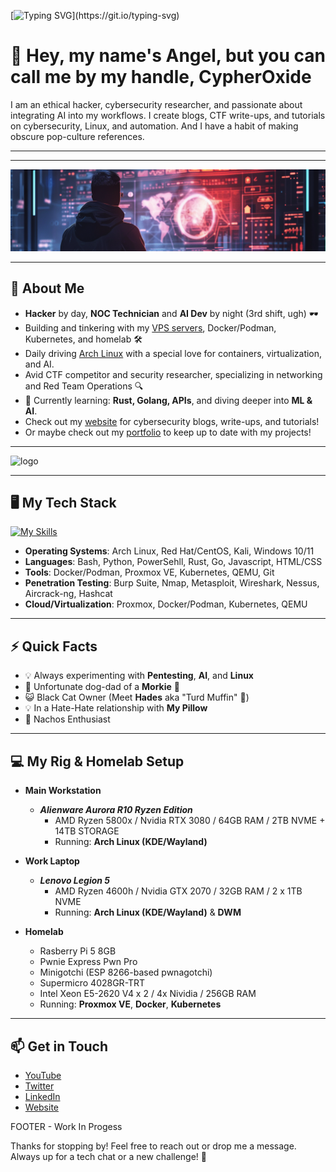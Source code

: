[![Typing SVG](https://readme-typing-svg.demolab.com?font=Fira+Code&weight=450&size=22&letterSpacing=tight&duration=4000&pause=400&color=459EB5&center=true&vCenter=true&multiline=true&width=535&height=100&lines=%F0%9F%91%8B+Hey%2C+my+name's+Angel%2C+but+you+can;call+me+by+my+handle%2C+CypherOxide!)](https://git.io/typing-svg)

# 👋 Hey, my name's Angel, but you can call me by my handle, CypherOxide

I am an ethical hacker, cybersecurity researcher, and passionate about integrating AI into my workflows. I create blogs, CTF write-ups, and tutorials on cybersecurity, Linux, and automation. And I have a habit of making obscure pop-culture references.

---
---

![Banner](Banner.png)

---

## 🚀 About Me
- **Hacker** by day, **NOC Technician** and **AI Dev** by night (3rd shift, ugh) 🕶️
- Building and tinkering with my [VPS servers](https://hostinger.com/?REFERRALCODE=1ANGELSANTI16), Docker/Podman, Kubernetes, and homelab 🛠️
- Daily driving [Arch Linux](https://archlinux.org/) with a special love for containers, virtualization, and AI.
- Avid CTF competitor and security researcher, specializing in networking and Red Team Operations 🔍
- 🧠 Currently learning: **Rust, Golang, APIs**, and diving deeper into **ML & AI**.
- Check out my [website](https://www.hopeintsys.com) for cybersecurity blogs, write-ups, and tutorials!
- Or maybe check out my [portfolio](https://angelsantiago.me) to keep up to date with my projects!

---

![logo](https://raw.githubusercontent.com/cypheroxide/cypheroxide/github-metrics.svg)

---

## 🖥️ My Tech Stack


[![My Skills](https://skillicons.dev/icons?i=py,js,ts,html,css,bash,powershell,azure,aws,kubernetes,arch,kali,redhat,cmake,notion,obsidian,git,github,go,mongodb,postgres,nodejs,raspberrypi,replit,rust,tensorflow,pytorch,ubuntu,vscode,windows,wordpress&perline=13)](https://skillicons.dev)

- **Operating Systems**: Arch Linux, Red Hat/CentOS, Kali, Windows 10/11
- **Languages**: Bash, Python, PowerSehll, Rust, Go, Javascript, HTML/CSS
- **Tools**: Docker/Podman, Proxmox VE, Kubernetes, QEMU, Git
- **Penetration Testing**: Burp Suite, Nmap, Metasploit, Wireshark, Nessus, Aircrack-ng, Hashcat
- **Cloud/Virtualization**: Proxmox, Docker/Podman, Kubernetes, QEMU

---

## ⚡ Quick Facts
- 💡 Always experimenting with **Pentesting**, **AI**, and **Linux**
- 🐺 Unfortunate dog-dad of a **Morkie** 🐾
- 😺 Black Cat Owner (Meet **Hades** aka "Turd Muffin" 🖤)
- 💡 In a Hate-Hate relationship with **My Pillow**
- 🧀 Nachos Enthusiast

---

## 💻 My Rig & Homelab Setup

- **Main Workstation**
  - ***Alienware Aurora R10 Ryzen Edition***
    - AMD Ryzen 5800x / Nvidia RTX 3080 / 64GB RAM / 2TB NVME + 14TB STORAGE
    - Running: **Arch Linux (KDE/Wayland)**

- **Work Laptop**
  - ***Lenovo Legion 5***
    - AMD Ryzen 4600h / Nvidia GTX 2070 / 32GB RAM / 2 x 1TB NVME
    - Running:  **Arch Linux (KDE/Wayland)** & **DWM**

- **Homelab**
  - Rasberry Pi 5 8GB
  - Pwnie Express Pwn Pro
  - Minigotchi (ESP 8266-based pwnagotchi)
  - Supermicro 4028GR-TRT
  - Intel Xeon E5-2620 V4 x 2 / 4x Nividia  / 256GB RAM
  - Running: **Proxmox VE**, **Docker**, **Kubernetes**

---

## 📫 Get in Touch

- [YouTube](https://www.youtube.com/c/CypherOxide)
- [Twitter](https://twitter.com/CypherOxide)
- [LinkedIn](https://www.linkedin.com/in/angel-santiago/)
- [Website](https://www.hopeintsys.com)

FOOTER - Work In Progess

Thanks for stopping by! Feel free to reach out or drop me a message. Always up for a tech chat or a new challenge! 💬
